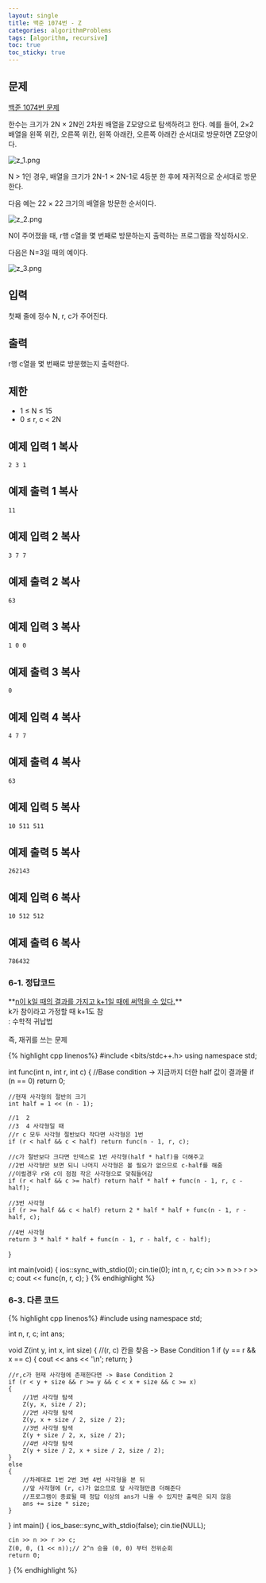 ```yaml
---
layout: single
title: 백준 1074번 - Z
categories: algorithmProblems
tags: [algorithm, recursive]
toc: true
toc_sticky: true
---
```


## 문제
[백준 1074번 문제](https://www.acmicpc.net/problem/1074)

한수는 크기가 2N × 2N인 2차원 배열을 Z모양으로 탐색하려고 한다. 예를 들어, 2×2배열을 왼쪽 위칸, 오른쪽 위칸, 왼쪽 아래칸, 오른쪽 아래칸 순서대로 방문하면 Z모양이다.

![z_1.png](/assets/images/algorithm/z_1.png)

N > 1인 경우, 배열을 크기가 2N-1 × 2N-1로 4등분 한 후에 재귀적으로 순서대로 방문한다.

다음 예는 22 × 22 크기의 배열을 방문한 순서이다.

![z_2.png](/assets/images/algorithm/z_2.png)

N이 주어졌을 때, r행 c열을 몇 번째로 방문하는지 출력하는 프로그램을 작성하시오.

다음은 N=3일 때의 예이다.

![z_3.png](/assets/images/algorithm/z_3.png)

## 입력

첫째 줄에 정수 N, r, c가 주어진다.

## 출력

r행 c열을 몇 번째로 방문했는지 출력한다.

## 제한

- 1 ≤ N ≤ 15
- 0 ≤ r, c < 2N

## 예제 입력 1 복사

```
2 3 1
```

## 예제 출력 1 복사

```
11
```

## 예제 입력 2 복사

```
3 7 7
```

## 예제 출력 2 복사

```
63
```

## 예제 입력 3 복사

```
1 0 0
```

## 예제 출력 3 복사

```
0
```

## 예제 입력 4 복사

```
4 7 7
```

## 예제 출력 4 복사

```
63
```

## 예제 입력 5 복사

```
10 511 511
```

## 예제 출력 5 복사

```
262143
```

## 예제 입력 6 복사

```
10 512 512
```

## 예제 출력 6 복사

```
786432
```
   
   
### 6-1. 정답코드

<div class="notice--warning" markdown="1">
**<u>n이 k일 때의 결과를 가지고 k+1일 때에 써먹을 수 있다.</u>** <br>
k가 참이라고 가정할 때 k+1도 참 <br>
: 수학적 귀납법 <br>
 <br>
즉, 재귀를 쓰는 문제 
</div>

{% highlight cpp linenos%}
#include <bits/stdc++.h>
using namespace std;

int func(int n, int r, int c) {
    //Base condition -> 지금까지 더한 half 값이 결과물
    if (n == 0) return 0;

    //현재 사각형의 절반의 크기
    int half = 1 << (n - 1);

    //1  2
    //3  4 사각형일 때
    //r c 모두 사각형 절반보다 작다면 사각형은 1번
    if (r < half && c < half) return func(n - 1, r, c);

    //c가 절반보다 크다면 인덱스로 1번 사각형(half * half)을 더해주고
    //2번 사각형만 보면 되니 나머지 사각형은 볼 필요가 없으므로 c-half를 해줌
    //이럴경우 r와 c이 점점 작은 사각형으로 맞춰들어감
    if (r < half && c >= half) return half * half + func(n - 1, r, c - half);

    //3번 사각형
    if (r >= half && c < half) return 2 * half * half + func(n - 1, r - half, c);

    //4번 사각형
    return 3 * half * half + func(n - 1, r - half, c - half);
}

int main(void) {
    ios::sync_with_stdio(0);
    cin.tie(0);
    int n, r, c;
    cin >> n >> r >> c;
    cout << func(n, r, c);
}
{% endhighlight %}

   
### 6-3. 다른 코드
{% highlight cpp linenos%}
#include <iostream>
using namespace std;

int n, r, c;
int ans;

void Z(int y, int x, int size)
{
    //(r, c) 칸을 찾음 -> Base Condition 1
    if (y == r && x == c)
    {
        cout << ans << '\n';
        return;
    }

    //r,c가 현재 사각형에 존재한다면 -> Base Condition 2
    if (r < y + size && r >= y && c < x + size && c >= x)
    {
        //1번 사각형 탐색
        Z(y, x, size / 2);
        //2번 사각형 탐색
        Z(y, x + size / 2, size / 2);
        //3번 사각형 탐색
        Z(y + size / 2, x, size / 2);
        //4번 사각형 탐색
        Z(y + size / 2, x + size / 2, size / 2);
    }
    else
    {
        //차례대로 1번 2번 3번 4번 사각형을 본 뒤
        //앞 사각형에 (r, c)가 없으므로 앞 사각형만큼 더해준다
        //프로그램이 종료될 때 정답 이상의 ans가 나올 수 있지만 출력은 되지 않음
        ans += size * size;
    }
}
int main()
{
    ios_base::sync_with_stdio(false);
    cin.tie(NULL);

    cin >> n >> r >> c;
    Z(0, 0, (1 << n));// 2^n 승을 (0, 0) 부터 전위순회
    return 0;
}
{% endhighlight %}
